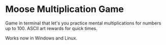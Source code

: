 # Moose Multiplication Game

Game in terminal that let's you practice mental multiplications for numbers up to 100. ASCII art rewards for quick times.

Works now in Windows and Linux.
